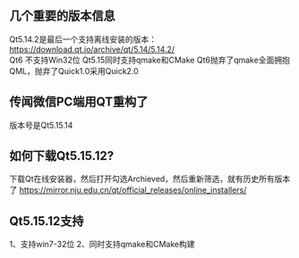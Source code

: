 ## 几个重要的版本信息

Qt5.14.2是最后一个支持离线安装的版本：https://download.qt.io/archive/qt/5.14/5.14.2/  
Qt6 不支持Win32位
Qt5.15同时支持qmake和CMake
Qt6抛弃了qmake全面拥抱QML，抛弃了Quick1.0采用Quick2.0
## 传闻微信PC端用QT重构了

版本号是Qt5.15.14

## 如何下载Qt5.15.12?
下载Qt在线安装器，然后打开勾选Archieved，然后重新筛选，就有历史所有版本了
https://mirror.nju.edu.cn/qt/official_releases/online_installers/

## Qt5.15.12支持
1、支持win7-32位
2、同时支持qmake和CMake构建
